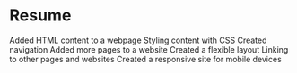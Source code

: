 # Resume
Added HTML content to a webpage
Styling content with CSS
Created navigation
Added more pages to a website
Created a flexible layout
Linking to other pages and websites
Created a responsive site for mobile devices
